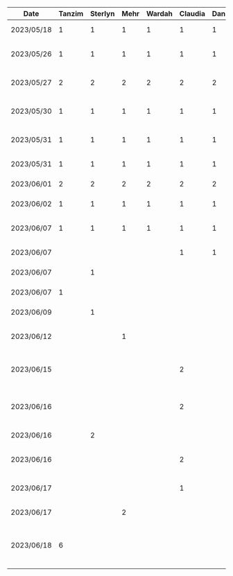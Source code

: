 | Date       | Tanzim | Sterlyn | Mehr | Wardah | Claudia | Daniel | Task                                                       |
|------------|--------|---------|-----|--------|---------|--------|------------------------------------------------------------|
| 2023/05/18 | 1      | 1       | 1   | 1      | 1       | 1      | Brainstorming meeting                                      |
| 2023/05/26 | 1      | 1       | 1   | 1      | 1       | 1      | Presentation delegation meeting                            |
| 2023/05/27 | 2      | 2       | 2   | 2      | 2       | 2      | Presentation scripting and diagrams                        |
| 2023/05/30 | 1      | 1       | 1   | 1      | 1       | 1      | Group presentation practice                                |
| 2023/05/31 | 1      | 1       | 1   | 1      | 1       | 1      | post presentation doc changes                              |
| 2023/05/31 | 1      | 1       | 1   | 1      | 1       | 1      | Presentation day                                           |
| 2023/06/01 | 2      | 2       | 2   | 2      | 2       | 2      | Proposal doc meeting                                       |
| 2023/06/02 | 1      | 1       | 1   | 1      | 1       | 1      | Finishing proposal doc                                     |
| 2023/06/07 | 1      | 1       | 1   | 1      | 1       | 1      | Group meeting for buddy eval                               |
| 2023/06/07 |        |         |     |        | 1       | 1      | Buddy eval work                                            |
| 2023/06/07 |        | 1       |     |        |         |        | Hello world project init                                   |
| 2023/06/07 | 1      |         |     |        |         |        | Buddy eval work                                            |
| 2023/06/09 |        | 1       |     |        |         |        | Buddy eval work                                            |
| 2023/06/12 |        |         | 1   |        |         |        | Starting some component development                        |
| 2023/06/15 |        |         |     |        | 2       |        | Set up colours, theme, and icons                           |
| 2023/06/16 |        |         |     |        | 2       |        | Add navigation bar + basic screens                         |
| 2023/06/16 |        | 2       |     |        |         |        | Custom Card Component                                      |
| 2023/06/16 |        |         |     |        | 2       |        | Add login and set up viewmodels                            |
| 2023/06/17 |        |         |     |        | 1       |        | Add create account pages                                   |
| 2023/06/17 |        |         | 2   |        |         |        | UI updates to profile screen                               |
| 2023/06/18 | 6      |         |     |        |         |        | Implement Google Maps API, build demo UI for store locator |
